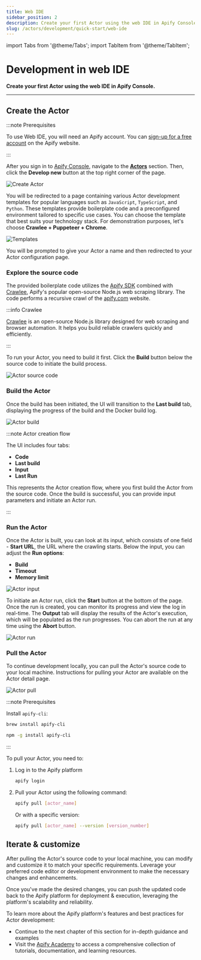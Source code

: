 ```yaml
---
title: Web IDE
sidebar_position: 2
description: Create your first Actor using the web IDE in Apify Console.
slug: /actors/development/quick-start/web-ide
---
```


import Tabs from '@theme/Tabs';
import TabItem from '@theme/TabItem';

# Development in web IDE

**Create your first Actor using the web IDE in Apify Console.**

---

## Create the Actor

:::note Prerequisites

To use Web IDE, you will need an Apify account. You can [sign-up for a free account](https://console.apify.com/sign-up) on the Apify website.

:::

After you sign in to [Apify Console](https://console.apify.com), navigate to the [**Actors**](https://console.apify.com/actors) section. Then, click the **Develop new** button at the top right corner of the page.

![Create Actor](./images/actor-create-button.png)

You will be redirected to a page containing various Actor development templates for popular languages such as `JavaScript`, `TypeScript`, and `Python`. These templates provide boilerplate code and a preconfigured environment tailored to specific use cases. You can choose the template that best suits your technology stack. For demonstration purposes, let's choose **Crawlee + Puppeteer + Chrome**.

![Templates](./images/actor-create-templates.png)

You will be prompted to give your Actor a name and then redirected to your Actor configuration page.

### Explore the source code

The provided boilerplate code utilizes the [Apify SDK](https://docs.apify.com/sdk/js/) combined with [Crawlee](https://crawlee.dev/), Apify's popular open-source Node.js web scraping library. The code performs a recursive crawl of the [apify.com](https://apify.com) website.

:::info Crawlee

[Crawlee](https://crawlee.dev/) is an open-source Node.js library designed for web scraping and browser automation. It helps you build reliable crawlers quickly and efficiently.

:::

To run your Actor, you need to build it first. Click the **Build** button below the source code to initiate the build process.

![Actor source code](./images/actor-source-code.png)

### Build the Actor

Once the build has been initiated, the UI will transition to the **Last build** tab, displaying the progress of the build and the Docker build log.

![Actor build](./images/actor-build.png)

:::note Actor creation flow

The UI includes four tabs:

- **Code**
- **Last build**
- **Input**
- **Last Run**

This represents the Actor creation flow, where you first build the Actor from the source code. Once the build is successful, you can provide input parameters and initiate an Actor run.

:::

### Run the Actor

Once the Actor is built, you can look at its input, which consists of one field - **Start URL**, the URL where the crawling starts. Below the input, you can adjust the **Run options**:

- **Build**
- **Timeout**
- **Memory limit**

![Actor input](./images/actor-input.png)

To initiate an Actor run, click the **Start** button at the bottom of the page. Once the run is created, you can monitor its progress and view the log in real-time. The **Output** tab will display the results of the Actor's execution, which will be populated as the run progresses. You can abort the run at any time using the **Abort** button.

![Actor run](./images/actor-run.png)

### Pull the Actor

To continue development locally, you can pull the Actor's source code to your local machine. Instructions for pulling your Actor are available on the Actor detail page.

![Actor pull](./images/actor-pull.png)

:::note Prerequisites

Install `apify-cli`:

<Tabs>
  <TabItem value="macOS/Linux" label="macOS/Linux">

  ```bash
  brew install apify-cli
  ```

  </TabItem>
  <TabItem value="other platforms" label="Other platforms">

  ```bash
  npm -g install apify-cli
  ```

  </TabItem>
</Tabs>

:::

To pull your Actor, you need to:

1. Log in to the Apify platform

    ```bash
    apify login
    ```

2. Pull your Actor using the following command:

    ```bash
    apify pull [actor_name]
    ```

    Or with a specific version:

    ```bash
    apify pull [actor_name] --version [version_number]
    ```

## Iterate & customize

After pulling the Actor's source code to your local machine, you can modify and customize it to match your specific requirements.
Leverage your preferred code editor or development environment to make the necessary changes and enhancements.

Once you've made the desired changes, you can push the updated code back to the Apify platform for deployment & execution, leveraging the platform's scalability and reliability.

To learn more about the Apify platform's features and best practices for Actor development:

- Continue to the next chapter of this section for in-depth guidance and examples
- Visit the [Apify Academy](/academy) to access a comprehensive collection of tutorials, documentation, and learning resources.
